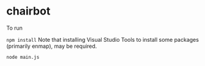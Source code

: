 # chairbot
To run

`npm install`
Note that installing Visual Studio Tools to install some packages (primarily enmap), may be required.

`node main.js`
